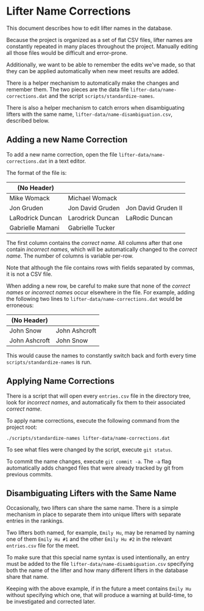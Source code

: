 # Lifter Name Corrections

This document describes how to edit lifter names in the database.

Because the project is organized as a set of flat CSV files, lifter names are constantly repeated in many places throughout the project. Manually editing all those files would be difficult and error-prone.

Additionally, we want to be able to remember the edits we've made, so that they can be applied automatically when new meet results are added.

There is a helper mechanism to automatically make the changes and remember them. The two pieces are the data file `lifter-data/name-corrections.dat` and the script `scripts/standardize-names`.

There is also a helper mechanism to catch errors when disambiguating lifters with the same name, `lifter-data/name-disambiguation.csv`, described below.

## Adding a new Name Correction

To add a new name correction, open the file `lifter-data/name-corrections.dat` in a text editor.

The format of the file is:

| (No Header)      |                  |                     |
|------------------|------------------|---------------------|
| Mike Womack      | Michael Womack   |                     |
| Jon Gruden       | Jon David Gruden | Jon David Gruden II |
| LaRodrick Duncan | Larodrick Duncan | LaRodic Duncan      |
| Gabrielle Mamani | Gabrielle Tucker |                     |

The first column contains the *correct name*. All columns after that one contain *incorrect names*, which will be automatically changed to the *correct name*. The number of columns is variable per-row.

Note that although the file contains rows with fields separated by commas, it is not a CSV file.

When adding a new row, be careful to make sure that none of the *correct names* or *incorrect names* occur elsewhere in the file. For example, adding the following two lines to `lifter-data/name-corrections.dat` would be erroneous:

| (No Header)   |               |
|---------------|---------------|
| John Snow     | John Ashcroft |
| John Ashcroft | John Snow     |

This would cause the names to constantly switch back and forth every time `scripts/standardize-names` is run.

## Applying Name Corrections

There is a script that will open every `entries.csv` file in the directory tree, look for *incorrect names*, and automatically fix them to their associated *correct name*.

To apply name corrections, execute the following command from the project root:

`./scripts/standardize-names lifter-data/name-corrections.dat`

To see what files were changed by the script, execute `git status`.

To commit the name changes, execute `git commit -a`. The `-a` flag automatically adds changed files that were already tracked by git from previous commits.

## Disambiguating Lifters with the Same Name

Occasionally, two lifters can share the same name. There is a simple mechanism in place to separate them into unique lifters with separate entries in the rankings.

Two lifters both named, for example, `Emily Hu`, may be renamed by naming one of them `Emily Hu #1` and the other `Emily Hu #2` in the relevant `entries.csv` file for the meet.

To make sure that this special name syntax is used intentionally, an entry must be added to the file `lifter-data/name-disambiguation.csv` specifying both the name of the lifter and how many different lifters in the database share that name.

Keeping with the above example, if in the future a meet contains `Emily Hu` without specifying which one, that will produce a warning at build-time, to be investigated and corrected later.
